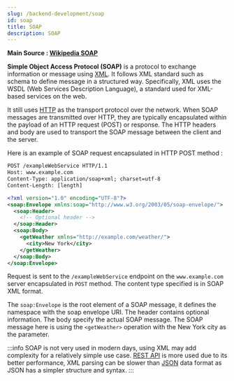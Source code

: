 ```yaml
---
slug: /backend-development/soap
id: soap
title: SOAP
description: SOAP
---
```


**Main Source : [Wikipedia SOAP](https://en.wikipedia.org/wiki/SOAP)**

**Simple Object Access Protocol (SOAP)** is a protocol to exchange information or message using [XML](/digital-media-processing/xml). It follows XML standard such as schema to define message in a structured way. Specifically, XML uses the WSDL (Web Services Description Language), a standard used for XML-based services on the web.

It still uses [HTTP](/computer-networking/http-https#http) as the transport protocol over the network. When SOAP messages are transmitted over HTTP, they are typically encapsulated within the payload of an HTTP request (POST) or response. The HTTP headers and body are used to transport the SOAP message between the client and the server.

Here is an example of SOAP request encapsulated in HTTP POST method :

```xml
POST /exampleWebService HTTP/1.1
Host: www.example.com
Content-Type: application/soap+xml; charset=utf-8
Content-Length: [length]

<?xml version="1.0" encoding="UTF-8"?>
<soap:Envelope xmlns:soap="http://www.w3.org/2003/05/soap-envelope/">
  <soap:Header>
    <!-- Optional header -->
  </soap:Header>
  <soap:Body>
    <getWeather xmlns="http://example.com/weather/">
      <city>New York</city>
    </getWeather>
  </soap:Body>
</soap:Envelope>
```

Request is sent to the `/exampleWebService` endpoint on the `www.example.com` server encapsulated in `POST` method. The content type specified is in SOAP XML format.

The `soap:Envelope` is the root element of a SOAP message, it defines the namespace with the soap envelope URI. The header contains optional information. The body specify the actual SOAP message. The SOAP message here is using the `<getWeather>` operation with the New York city as the parameter.

:::info
SOAP is not very used in modern days, using XML may add complexity for a relatively simple use case. [REST API](/backend-development/rest-api) is more used due to its better performance, XML parsing can be slower than [JSON](frontend-web-development/json) data format as JSON has a simpler structure and syntax.
:::
